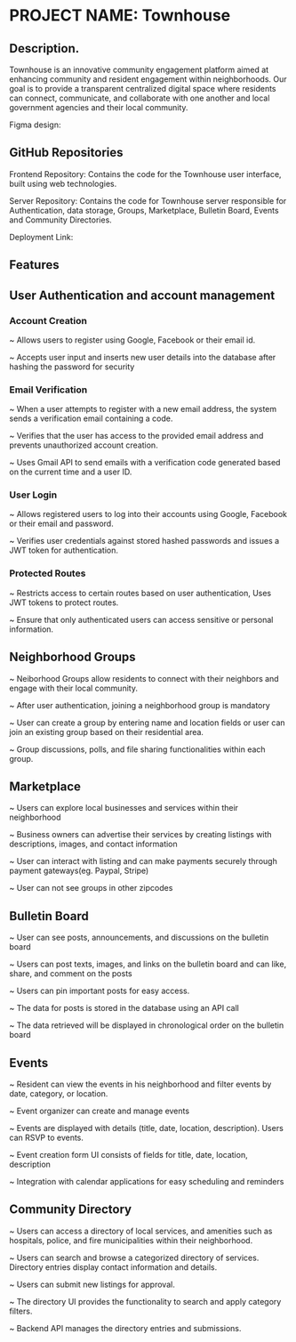 # PROJECT NAME: Townhouse

## Description.  

Townhouse is an innovative community engagement platform aimed at enhancing community and resident engagement within neighborhoods. Our goal is to provide a transparent centralized digital space where residents can connect, communicate, and collaborate with one another and local government agencies and their local community.

Figma design: 

## GitHub Repositories
Frontend Repository:  Contains the code for the Townhouse user interface, built using web technologies.

Server Repository: Contains the code for Townhouse server responsible for Authentication, data storage, Groups, Marketplace, Bulletin Board, Events and Community Directories.

Deployment Link: 

## Features 

## User Authentication and account management

### Account Creation

~ Allows users to register using Google, Facebook or their email id.

~ Accepts user input and inserts new user details into the database after hashing the password for security

### Email Verification

~ When a user attempts to register with a new email address, the system sends a verification email containing a code.

~ Verifies that the user has access to the provided email address and prevents unauthorized account creation.

~ Uses Gmail API to send emails with a verification code generated based on the current time and a user ID.

### User Login

~ Allows registered users to log into their accounts using Google, Facebook or their email and password.

~ Verifies user credentials against stored hashed passwords and issues a JWT token for authentication.

### Protected Routes

~ Restricts access to certain routes based on user authentication, Uses JWT tokens to protect routes.

~ Ensure that only authenticated users can access sensitive or personal information.

## Neighborhood Groups

~ Neiborhood Groups allow residents to connect with their neighbors and engage with their local community. 

~ After user authentication, joining a neighborhood group is mandatory

~ User can create a group by entering name and location fields or user can join an existing group based on their residential area.

~ Group discussions, polls, and file sharing functionalities within each group.


## Marketplace

~ Users can explore local businesses and services within their neighborhood

~ Business owners can advertise their services by creating listings with descriptions, images, and contact information

~ User can interact with listing and can make payments securely through payment gateways(eg. Paypal, Stripe)

~ User can not see groups in other zipcodes


## Bulletin Board

~ User can see posts, announcements, and discussions on the bulletin board

~ Users can post texts, images, and links on the bulletin board and can like, share, and comment on the posts

~ Users can pin important posts for easy access.

~ The data for posts is stored in the database using an API call

~ The data retrieved will be displayed in chronological order on the bulletin board


## Events

~ Resident can view the events in his neighborhood and filter events by date, category, or location.

~ Event organizer can create and manage events

~ Events are displayed with details (title, date, location, description). Users can RSVP to events.

~ Event creation form UI consists of fields for title, date, location, description

~ Integration with calendar applications for easy scheduling and reminders


## Community Directory

~ Users can access a directory of local services, and amenities such as hospitals, police, and fire municipalities within their neighborhood.

~ Users can search and browse a categorized directory of services. 
Directory entries display contact information and details.

~ Users can submit new listings for approval.

~ The directory UI provides the functionality to search and apply category filters.

~ Backend API manages the directory entries and submissions.

